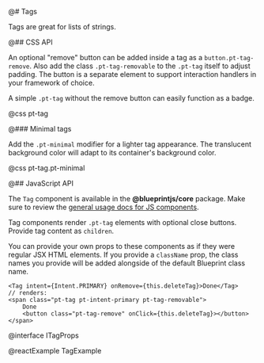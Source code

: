 @# Tags

Tags are great for lists of strings.

@## CSS API

An optional "remove" button can be added inside a tag as a `button.pt-tag-remove`. Also add the
class `.pt-tag-removable` to the `.pt-tag` itself to adjust padding. The button is a separate
element to support interaction handlers in your framework of choice.

A simple `.pt-tag` without the remove button can easily function as a badge.

@css pt-tag

@### Minimal tags

Add the `.pt-minimal` modifier for a lighter tag appearance. The translucent background color
will adapt to its container's background color.

@css pt-tag.pt-minimal

@## JavaScript API

The `Tag` component is available in the __@blueprintjs/core__ package.
Make sure to review the [general usage docs for JS components](#components.usage).

Tag components render `.pt-tag` elements with optional close buttons. Provide tag content as `children`.

You can provide your own props to these components as if they were regular JSX HTML elements. If
you provide a `className` prop, the class names you provide will be added alongside of the default
Blueprint class name.

```tsx
<Tag intent={Intent.PRIMARY} onRemove={this.deleteTag}>Done</Tag>
// renders:
<span class="pt-tag pt-intent-primary pt-tag-removable">
    Done
    <button class="pt-tag-remove" onClick={this.deleteTag}></button>
</span>
```

@interface ITagProps

@reactExample TagExample
